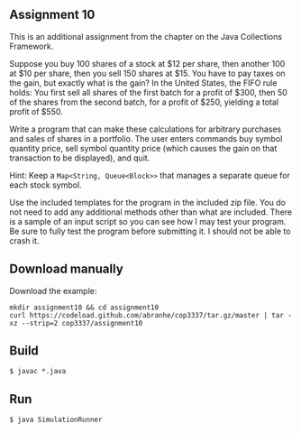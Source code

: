 ## Assignment 10

This is an additional assignment from the chapter on the Java Collections Framework.

Suppose you buy 100 shares of a stock at $12 per share, then another 100 at $10 per share, then you
sell 150 shares at $15. You have to pay taxes on the gain, but exactly what is the gain? In the United
States, the FIFO rule holds: You first sell all shares of the first batch for a profit of $300, then 50 of the
shares from the second batch, for a profit of $250, yielding a total profit of $550. 

Write a program that can make these calculations for arbitrary purchases and sales of shares in a portfolio. The user enters commands buy symbol quantity price, sell symbol quantity price (which causes the gain on that
transaction to be displayed), and quit. 

Hint: Keep a `Map<String, Queue<Block>>` that manages a separate queue for each stock symbol.

Use the included templates for the program in the included zip file. You do not need to add any additional methods other than what are included. There is a sample of an input script so you can see how I may test your program. Be sure to fully test the program before submitting it. I should not be able to crash it.


## Download manually

Download the example:

```
mkdir assignment10 && cd assignment10
curl https://codeload.github.com/abranhe/cop3337/tar.gz/master | tar -xz --strip=2 cop3337/assignment10
```

## Build

```
$ javac *.java
```

## Run

```
$ java SimulationRunner
```